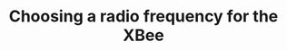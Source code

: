 ---
title: Choosing a radio frequency for the XBee
summary: This page describes how to choose a good radio frequency for the XBee.
layout: documentation
type: guide
creation-date: 2017-05-04
tags: 
category: hardware
subcategory: xbee
related:
  - Using X-CTU to change settings of an XBee
---